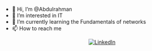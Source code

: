 - 👋 Hi, I’m @Abdulrahman
- 👀 I’m interested in IT
- 🌱 I’m currently learning the Fundamentals of networks
- 📫 How to reach me
  <p align="center">
    <a href="https://www.linkedin.com/in/a-ghamdi" target="_blank"> 
      <img src="https://skillicons.dev/icons?i=linkedin" alt="LinkedIn" />
    </a>
  </p>

